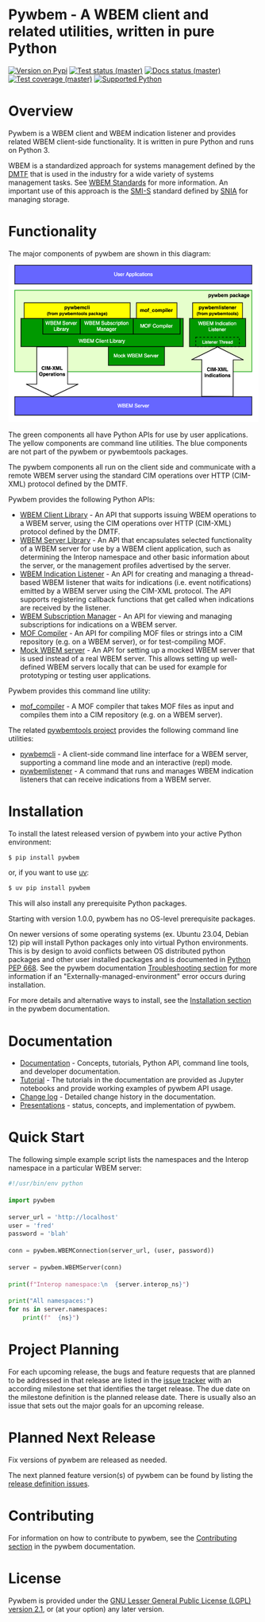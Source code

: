 # Pywbem - A WBEM client and related utilities, written in pure Python

[![Version on Pypi](https://img.shields.io/pypi/v/pywbem.svg)](https://pypi.python.org/pypi/pywbem/)
[![Test status (master)](https://github.com/pywbem/pywbem/actions/workflows/test.yml/badge.svg?branch=master)](https://github.com/pywbem/pywbem/actions/workflows/test.yml?query=branch%3Amaster)
[![Docs status (master)](https://readthedocs.org/projects/pywbem/badge/?version=latest)](https://readthedocs.org/projects/pywbem/builds/)
[![Test coverage (master)](https://coveralls.io/repos/github/pywbem/pywbem/badge.svg?branch=master)](https://coveralls.io/github/pywbem/pywbem?branch=master)
[![Supported Python](https://img.shields.io/pypi/pyversions/pywbem.svg?color=brightgreen)](https://pypi.python.org/pypi/pywbem/)

# Overview

Pywbem is a WBEM client and WBEM indication listener and provides
related WBEM client-side functionality. It is written in pure Python and
runs on Python 3.

WBEM is a standardized approach for systems management defined by the
[DMTF](https://www.dmtf.org) that is used in the industry for a wide
variety of systems management tasks. See [WBEM
Standards](https://www.dmtf.org/standards/wbem) for more information. An
important use of this approach is the
[SMI-S](https://www.snia.org/tech_activities/standards/curr_standards/smi)
standard defined by [SNIA](https://www.snia.org) for managing storage.

# Functionality

The major components of pywbem are shown in this diagram:

![pywbem components](images/pywbemcomponents.png)

The green components all have Python APIs for use by user applications.
The yellow components are command line utilities. The blue components
are not part of the pywbem or pywbemtools packages.

The pywbem components all run on the client side and communicate with a
remote WBEM server using the standard CIM operations over HTTP (CIM-XML)
protocol defined by the DMTF.

Pywbem provides the following Python APIs:

- [WBEM Client Library](https://pywbem.readthedocs.io/en/latest/client.html) -
  An API that supports issuing WBEM operations to a WBEM server, using the CIM
  operations over HTTP (CIM-XML) protocol defined by the DMTF.
- [WBEM Server Library](https://pywbem.readthedocs.io/en/latest/server.html) -
  An API that encapsulates selected functionality of a WBEM server for use by a
  WBEM client application, such as determining the Interop namespace and other
  basic information about the server, or the management profiles advertised by
  the server.
- [WBEM Indication Listener](https://pywbem.readthedocs.io/en/latest/indication.html) -
  An API for creating and managing a thread-based WBEM listener that waits for
  indications (i.e. event notifications) emitted by a WBEM server using the
  CIM-XML protocol. The API supports registering callback functions that get
  called when indications are received by the listener.
- [WBEM Subscription Manager](https://pywbem.readthedocs.io/en/latest/subscription.html) -
  An API for viewing and managing subscriptions for indications on a WBEM server.
- [MOF Compiler](https://pywbem.readthedocs.io/en/latest/compiler.html) -
  An API for compiling MOF files or strings into a CIM repository (e.g. on a
  WBEM server), or for test-compiling MOF.
- [Mock WBEM server](https://pywbem.readthedocs.io/en/latest/mockwbemserver.html) -
  An API for setting up a mocked WBEM server that is used instead of a real WBEM
  server. This allows setting up well-defined WBEM servers locally that can be
  used for example for prototyping or testing user applications.

Pywbem provides this command line utility:

- [mof_compiler](https://pywbem.readthedocs.io/en/latest/utilities.html#mof-compiler) -
  A MOF compiler that takes MOF files as input and compiles them into a CIM
  repository (e.g. on a WBEM server).

The related [pywbemtools project](https://github.com/pywbem/pywbemtools)
provides the following command line utilities:

- [pywbemcli](https://pywbemtools.readthedocs.io/en/latest/pywbemcli) -
  A client-side command line interface for a WBEM server, supporting a command
  line mode and an interactive (repl) mode.
- [pywbemlistener](https://pywbemtools.readthedocs.io/en/latest/pywbemlistener) -
  A command that runs and manages WBEM indication listeners that can receive
  indications from a WBEM server.

# Installation

To install the latest released version of pywbem into your active Python
environment:

``` bash
$ pip install pywbem
```

or, if you want to use [uv](https://docs.astral.sh/uv/):

``` bash
$ uv pip install pywbem
```

This will also install any prerequisite Python packages.

Starting with version 1.0.0, pywbem has no OS-level prerequisite packages.

On newer versions of some operating systems (ex. Ubuntu 23.04, Debian 12)
pip will install Python packages only into virtual Python environments. This is
by design to avoid conflicts between OS distributed python packages and other
user installed packages and is documented in
[Python PEP 668](https://peps.python.org/pep-0668/). See the pywbem documentation
[Troubleshooting section](https://pywbem.readthedocs.io/en/latest/appendix.html#troubleshooting)
for more information if an \"Externally-managed-environment\" error
occurs during installation.

For more details and alternative ways to install, see the
[Installation section](https://pywbem.readthedocs.io/en/latest/intro.html#installation)
in the pywbem documentation.

# Documentation

- [Documentation](https://pywbem.readthedocs.io/en/latest/) -
  Concepts, tutorials, Python API, command line tools, and developer
  documentation.
- [Tutorial](https://pywbem.readthedocs.io/en/latest/tutorial.html) -
  The tutorials in the documentation are provided as Jupyter notebooks
  and provide working examples of pywbem API usage.
- [Change log](https://pywbem.readthedocs.io/en/latest/changes.html) -
  Detailed change history in the documentation.
- [Presentations](https://pywbem.github.io/pywbem/documentation.html) -
  status, concepts, and implementation of pywbem.

# Quick Start

The following simple example script lists the namespaces and the Interop
namespace in a particular WBEM server:

``` python
#!/usr/bin/env python

import pywbem

server_url = 'http://localhost'
user = 'fred'
password = 'blah'

conn = pywbem.WBEMConnection(server_url, (user, password))

server = pywbem.WBEMServer(conn)

print(f"Interop namespace:\n  {server.interop_ns}")

print("All namespaces:")
for ns in server.namespaces:
    print(f"  {ns}")
```

# Project Planning

For each upcoming release, the bugs and feature requests that are planned to be
addressed in that release are listed in the
[issue tracker](https://github.com/pywbem/pywbem/issues) with an according
milestone set that identifies the target release. The due date on the milestone
definition is the planned release date. There is usually also an issue that
sets out the major goals for an upcoming release.

# Planned Next Release

Fix versions of pywbem are released as needed.

The next planned feature version(s) of pywbem can be found by listing the
[release definition issues](https://github.com/pywbem/pywbem/issues?q=is%3Aissue+is%3Aopen+label%3A%22release+definition%22).

# Contributing

For information on how to contribute to pywbem, see the
[Contributing section](https://pywbem.readthedocs.io/en/latest/development.html#contributing)
in the pywbem documentation.

# License

Pywbem is provided under the
[GNU Lesser General Public License (LGPL) version 2.1](https://raw.githubusercontent.com/pywbem/pywbem/master/LICENSE.txt),
or (at your option) any later version.
